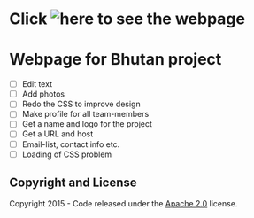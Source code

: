 # Click ![here](https://htmlpreview.github.io/?https://github.com/microgrid/microgrid.github.io/blob/gh-pages/index.html#services) to see the webpage

# Webpage for Bhutan project

- [ ] Edit text
- [ ] Add photos
- [ ] Redo the CSS to improve design
- [ ] Make profile for all team-members
- [ ] Get a name and logo for the project
- [ ] Get a URL and host
- [ ] Email-list, contact info etc.
- [ ] Loading of CSS problem

## Copyright and License

Copyright 2015 - Code released under the [Apache 2.0](https://github.com/IronSummitMedia/startbootstrap-agency/blob/gh-pages/LICENSE) license.
